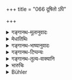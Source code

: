 +++
title = "066 दूषितो ऽपि"

+++

<details><summary>गङ्गानथ-मूलानुवादः</summary>

Even though he be adorned, the man should fulfil his duty, to whichever order he may belong. He should be equal to all beings; mere external marks are not conducive to merit.—(66)
</details>

<details><summary>मेधातिथिः</summary>

**भूषितः** कुसुमकटकाद्याभरणैः । **धर्मः** परिव्राजकस्य यद् विहितम् आत्मोपासनादि तद् यत्नतश् चरेत् । यस्मिन्न् आश्रमे यो विहितस् तं चरेत् । न त्रिदण्डादिलिङ्गधारणमात्राद् यतिम् आत्मानं मन्येत । अपि तु **समः सर्वेषु भूतेषु** स्यात् । रागद्वेषलोभान् यत्नतः परिहरेद् इति तात्पर्यम् । न लिङ्गत्यागेन भूषणाभ्यनुज्ञानम् ॥ ६.६६ ॥
</details>

<details><summary>गङ्गानथ-भाष्यानुवादः</summary>

‘*Adorned*’—with flowers, bracelets and other ornaments.

‘*Duty*’—all that has been prescribed for the Renunciate, such as meditation on the Self and so forth, he shall perform with care. In fact one should perform the duties of that order to which he may belong.

One should not consider himself to have become a ‘Renunciate’ merely by wearing such external marks as the ‘three staffs’ and the like; in fact ‘*he should be equal, to all beings*’;—that is, he should, with care, eschew all love, hatred and greed.

By deprecating the external marks it is not meant that the man should wear ornaments.—(66)
</details>

<details><summary>गङ्गानथ-टिप्पन्यः</summary>

*Cf*. 3.50 and 12.102.

This verse is quoted in *Mitākṣarā* (on 3.65);—and in
*Yatidharmasaṅgraha* (p. 35), which reads *bhūṣitaḥ*’ for ‘*dūṣitaḥ*’,
explains it as ‘*adorned* with the staff and other signs of the Remmciate’ and says that the particle ‘*api*’ implies that even when without these, he should meditate upon the identity of the individual and supreme selves.
</details>

<details><summary>गङ्गानथ-तुल्य-वाक्यानि</summary>

**(verses 6.66-67)  
**

*Vaśiṣṭha* (10.18).—‘He shall not wear any visible mark of his order,
nor adopt any visible rules of conduct.’

*Yājñavalkya* (3.65).—‘The mere adoption of any particular order is not
a means of acquiring spiritual merit.’
</details>

<details><summary>भारुचिः</summary>

प्रसंख्यानद्यानात्मानुष्ठानस्तुतिर् इयं समत्वदर्शनस्य, न तु लिङ्गप्रतिषेधो, विहितत्वात् ।
</details>

<details><summary>Bühler</summary>

066	To whatever order he may be attached, let him, though blemished (by a want of the external marks), fulfil his duty, equal-minded towards all creatures; (for) the external mark (of the order) is not the cause of (the acquisition of) merit.
</details>

